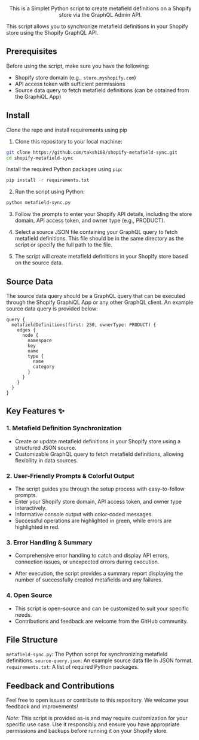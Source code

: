 

<p align="center">
  <br/>
  This is a Simplet Python script to create metafield definitions on a Shopify store via the GraphQL Admin API.
  <br/>
</p>


This script allows you to synchronize metafield definitions in your Shopify store using the Shopify GraphQL API.

## Prerequisites

Before using the script, make sure you have the following:

- Shopify store domain (e.g., `store.myshopify.com`)
- API access token with sufficient permissions
- Source data query to fetch metafield definitions (can be obtained from the GraphiQL App)


## Install

Clone the repo and install requirements using pip
1. Clone this repository to your local machine:
```bash
git clone https://github.com/taksh108/shopify-metafield-sync.git
cd shopify-metafield-sync

```
Install the required Python packages using `pip`:

```bash
pip install -r requirements.txt
```

2. Run the script using Python:
```bash
python metafield-sync.py
```

3. Follow the prompts to enter your Shopify API details, including the store domain, API access token, and owner type (e.g., PRODUCT).

4. Select a source JSON file containing your GraphQL query to fetch metafield definitions. This file should be in the same directory as the script or specify the full path to the file.

5. The script will create metafield definitions in your Shopify store based on the source data.

## Source Data
The source data query should be a GraphQL query that can be executed through the Shopify GraphiQL App or any other GraphQL client. An example source data query is provided below:
```qraphql
query {
  metafieldDefinitions(first: 250, ownerType: PRODUCT) {
    edges {
      node {
        namespace
        key
        name
        type {
          name
          category
        }
      }
    }
  }
}

```

## Key Features ✨


### 1. Metafield Definition Synchronization

- Create or update metafield definitions in your Shopify store using a structured JSON source.
- Customizable GraphQL query to fetch metafield definitions, allowing flexibility in data sources.

### 2. User-Friendly Prompts &  Colorful Output

- The script guides you through the setup process with easy-to-follow prompts.
- Enter your Shopify store domain, API access token, and owner type interactively.
- Informative console output with color-coded messages.
- Successful operations are highlighted in green, while errors are highlighted in red.

### 3. Error Handling & Summary

- Comprehensive error handling to catch and display API errors, connection issues, or unexpected errors during execution.

- After execution, the script provides a summary report displaying the number of successfully created metafields and any failures.

### 4. Open Source

- This script is open-source and can be customized to suit your specific needs.
- Contributions and feedback are welcome from the GitHub community.


## File Structure
`metafield-sync.py`: The Python script for synchronizing metafield definitions.
`source-query.json`: An example source data file in JSON format.
`requirements.txt`: A list of required Python packages.
## Feedback and Contributions
Feel free to open issues or contribute to this repository. We welcome your feedback and improvements!

*Note:* This script is provided as-is and may require customization for your specific use case. Use it responsibly and ensure you have appropriate permissions and backups before running it on your Shopify store.

